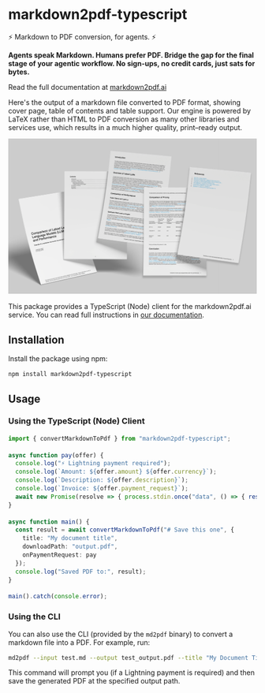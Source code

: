 # markdown2pdf-typescript

⚡ Markdown to PDF conversion, for agents. ⚡

**Agents speak Markdown. Humans prefer PDF.
Bridge the gap for the final stage of your agentic workflow.
No sign-ups, no credit cards, just sats for bytes.**

Read the full documentation at [markdown2pdf.ai](https://markdown2pdf.ai)

Here's the output of a markdown file converted to PDF format, showing cover page, table of contents and table support. Our engine is powered by LaTeX rather than HTML to PDF conversion as many other libraries and services use, which results in a much higher quality, print–ready output.

<img src="examples.png" />

This package provides a TypeScript (Node) client for the markdown2pdf.ai service. You can read full instructions in [our documentation](https://markdown2pdf.ai).

## Installation

Install the package using npm:

```bash
npm install markdown2pdf-typescript
```

## Usage

### Using the TypeScript (Node) Client

```typescript
import { convertMarkdownToPdf } from "markdown2pdf-typescript";

async function pay(offer) {
  console.log("⚡ Lightning payment required");
  console.log(`Amount: ${offer.amount} ${offer.currency}`);
  console.log(`Description: ${offer.description}`);
  console.log(`Invoice: ${offer.payment_request}`);
  await new Promise(resolve => { process.stdin.once("data", () => { resolve(); }); });
}

async function main() {
  const result = await convertMarkdownToPdf("# Save this one", {
    title: "My document title",
    downloadPath: "output.pdf",
    onPaymentRequest: pay
  });
  console.log("Saved PDF to:", result);
}

main().catch(console.error);
```

### Using the CLI

You can also use the CLI (provided by the `md2pdf` binary) to convert a markdown file into a PDF. For example, run:

```bash
md2pdf --input test.md --output test_output.pdf --title "My Document Title"
```

This command will prompt you (if a Lightning payment is required) and then save the generated PDF at the specified output path.
